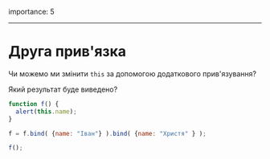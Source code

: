 importance: 5

---

# Друга прив'язка

Чи можемо ми змінити `this` за допомогою додаткового прив'язування?

Який результат буде виведено?

```js no-beautify
function f() {
  alert(this.name);
}

f = f.bind( {name: "Іван"} ).bind( {name: "Христя" } );

f();
```

